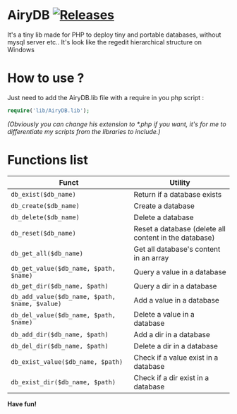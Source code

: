 # AiryDB  [![Releases](https://img.shields.io/github/release/SkywalkerFR/php-AiryDB/all.svg?style=flat-square)](https://github.com/SkywalkerFR/php-AiryDB/releases)

It's a tiny lib made for PHP to deploy tiny and portable databases, without mysql server etc..
It's look like the regedit hierarchical structure on Windows

# How to use ?
Just need to add the AiryDB.lib file with a require in you php script :

```php
require('lib/AiryDB.lib');
```
_(Obviously you can change his extension to *.php if you want, it's for me to differentiate my scripts from the libraries to include.)_

# Functions list

Funct                                       |Utility
--------------------------------------------|------
```db_exist($db_name)```                          | Return if a database exists
```db_create($db_name)```                         | Create a database
```db_delete($db_name)```                         | Delete a database
```db_reset($db_name)```                          | Reset a database (delete all content in the database)
```db_get_all($db_name)```                        | Get all database's content in an array
```db_get_value($db_name, $path, $name)```        | Query a value in a database
```db_get_dir($db_name, $path)```                 | Query a dir in a database
```db_add_value($db_name, $path, $name, $value)```| Add a value in a database
```db_del_value($db_name, $path, $name)```        | Delete a value in a database
```db_add_dir($db_name, $path)```                 | Add a dir in a database
```db_del_dir($db_name, $path)```                 | Delete a dir in a database
```db_exist_value($db_name, $path)```             | Check if a value exist in a database
```db_exist_dir($db_name, $path)```               | Check if a dir exist in a database

__Have fun!__
